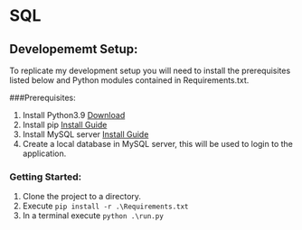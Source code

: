 # SQL
## Developememt Setup:
To replicate my development setup you will need to install the prerequisites listed below and Python modules contained in Requirements.txt.

###Prerequisites:

1. Install Python3.9 [Download](https://www.python.org/downloads/release/python-395/)
2. Install pip [Install Guide](https://pip.pypa.io/en/stable/installing/)
3. Install MySQL server [Install Guide](https://dev.mysql.com/doc/mysql-installation-excerpt/8.0/en/mysql-installer.html)
4. Create a local database in MySQL server, this will be used to login to the application.

### Getting Started:
1. Clone the project to a directory.
2. Execute `pip install -r .\Requirements.txt`
3. In a terminal execute `python .\run.py`